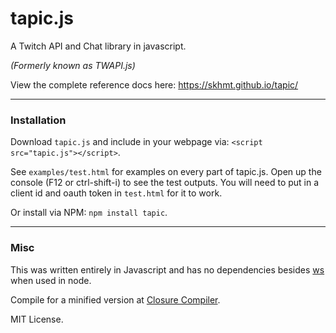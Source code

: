 # tapic.js
A Twitch API and Chat library in javascript.

*(Formerly known as TWAPI.js)*

View the complete reference docs here: https://skhmt.github.io/tapic/

---

### Installation

Download `tapic.js` and include in your webpage via: `<script src="tapic.js"></script>`.

See `examples/test.html` for examples on every part of tapic.js. Open up the console (F12 or ctrl-shift-i) to see the test outputs.
You will need to put in a client id and oauth token in `test.html` for it to work.

Or install via NPM: `npm install tapic`.

---

### Misc

This was written entirely in Javascript and has no dependencies besides [ws](https://www.npmjs.com/package/ws) when used in node.

Compile for a minified version at [Closure Compiler](http://closure-compiler.appspot.com/).

MIT License.
